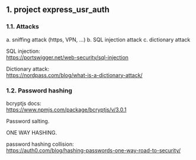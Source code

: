 ## 1. project express_usr_auth

### 1.1. Attacks
a. sniffing attack (https, VPN, ...)
b. SQL injection attack
c. dictionary attack

SQL injection:  
https://portswigger.net/web-security/sql-injection  

Dictionary attack:  
https://nordpass.com/blog/what-is-a-dictionary-attack/  

### 1.2. Password hashing

bcryptjs docs:  
https://www.npmjs.com/package/bcryptjs/v/3.0.1  

Password salting.

ONE WAY HASHING.

password hashing collision:   
https://auth0.com/blog/hashing-passwords-one-way-road-to-security/  
